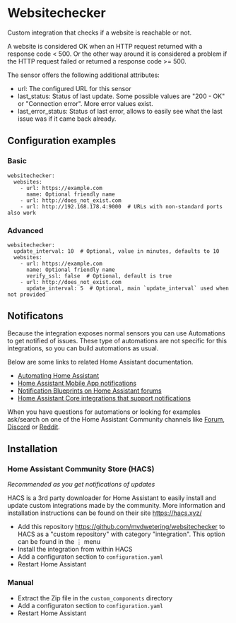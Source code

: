 # Websitechecker

Custom integration that checks if a website is reachable or not.

A website is considered OK when an HTTP request returned with a response code < 500.
Or the other way around it is considered a problem if the HTTP request failed or returned a response code >= 500.

The sensor offers the following additional attributes:

* url: The configured URL for this sensor
* last_status: Status of last update. Some possible values are "200 - OK" or "Connection error". More error values exist.
* last_error_status: Status of last error, allows to easily see what the last issue was if it came back already.

## Configuration examples

### Basic

```
websitechecker:
  websites:
    - url: https://example.com
      name: Optional friendly name
    - url: http://does_not_exist.com
    - url: http://192.168.178.4:9000  # URLs with non-standard ports also work
```

### Advanced

```
websitechecker:
  update_interval: 10  # Optional, value in minutes, defaults to 10
  websites:
    - url: https://example.com
      name: Optional friendly name
      verify_ssl: false  # Optional, default is true
    - url: http://does_not_exist.com
      update_interval: 5  # Optional, main `update_interval` used when not provided
```

## Notificatons

Because the integration exposes normal sensors you can use Automations to get notified of issues. These type of automations are not specific for this integrations, so you can build automations as usual. 

Below are some links to related Home Assistant documentation.

* [Automating Home Assistant](https://www.home-assistant.io/docs/automation/)
* [Home Assistant Mobile App notifications](https://companion.home-assistant.io/docs/notifications/notifications-basic)
* [Notification Blueprints on Home Assistant forums](https://community.home-assistant.io/search?q=notifications%20%23blueprints-exchange)
* [Home Assistant Core integrations that support notifications](https://www.home-assistant.io/integrations/#notifications)

When you have questions for automations or looking for examples ask/search on one of the Home Assistant Community channels like [Forum](https://community.home-assistant.io/), [Discord](https://www.home-assistant.io/join-chat) or [Reddit](https://reddit.com/r/homeassistant).

## Installation

### Home Assistant Community Store (HACS)

*Recommended as you get notifications of updates*

HACS is a 3rd party downloader for Home Assistant to easily install and update custom integrations made by the community. More information and installation instructions can be found on their site https://hacs.xyz/

* Add this repository https://github.com/mvdwetering/websitechecker to HACS as a "custom repository" with category "integration". This option can be found in the ⋮ menu
* Install the integration from within HACS
* Add a configuraton section to `configuration.yaml`
* Restart Home Assistant

### Manual

* Extract the Zip file in the `custom_components` directory
* Add a configuraton section to `configuration.yaml`
* Restart Home Assistant
